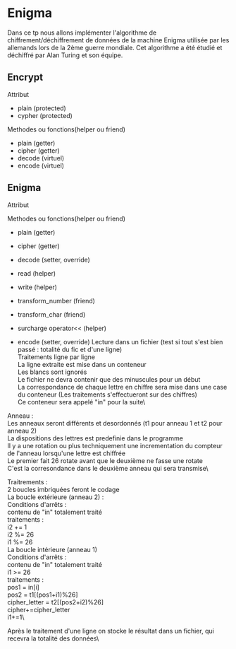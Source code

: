 # Enigma
Dans ce tp nous allons implémenter l'algorithme de chiffrement/déchiffrement de données de la machine Enigma utilisée par les allemands lors de la 2ème guerre mondiale. Cet algorithme a été étudié et déchiffré par Alan Turing et son équipe.


## Encrypt

Attribut
* plain (protected)
* cypher (protected)

Methodes ou fonctions(helper ou friend)
* plain (getter)
* cipher (getter)
* decode (virtuel)
* encode (virtuel)

## Enigma

Attribut

Methodes ou fonctions(helper ou friend)
* plain (getter)
* cipher (getter)
* decode (setter, override)
* read (helper)
* write (helper)
* transform_number (friend)
* transform_char (friend) 
* surcharge operator<< (helper)

* encode (setter, override)
Lecture dans un fichier (test si tout s'est bien passé : totalité du fic et d'une ligne)\
Traitements ligne par ligne\
La ligne extraite est mise dans un conteneur\
Les blancs sont ignorés\
Le fichier ne devra contenir que des minuscules pour un début\
La correspondance de chaque lettre en chiffre sera mise dans une case du conteneur (Les traitements s'effectueront sur des chiffres)\
Ce conteneur sera appelé "in" pour la suite\

Anneau : \
Les anneaux seront différents et desordonnés (t1 pour anneau 1 et t2 pour anneau 2)\
La dispositions des lettres est predefinie dans le programme\
Il y a une rotation ou plus techniquement une incrementation du compteur de l'anneau lorsqu'une lettre est chiffrée\
Le premier fait 26 rotate avant que le deuxième ne fasse une rotate\
C'est la corresondance dans le deuxième anneau qui sera transmise\

Traitrements : \
2 boucles imbriquées feront le codage\
La boucle extérieure (anneau 2) :\
	Conditions d'arrêts : \
		contenu de "in" totalement traité\
	traitements :\
		i2 += 1\
		i2 %= 26\
		i1 %= 26\
La boucle intérieure (anneau 1)\
	Conditions d'arrêts :\
		contenu de "in" totalement traité\
		i1 >= 26\
	traitements :\
		pos1 = in[i]\
		pos2 = t1[(pos1+i1)%26]\
		cipher_letter = t2[(pos2+i2)%26]\
		cipher+=cipher_letter\
		i1+=1\

Après le traitement d'une ligne on stocke le résultat dans un fichier, qui recevra la totalité des données\